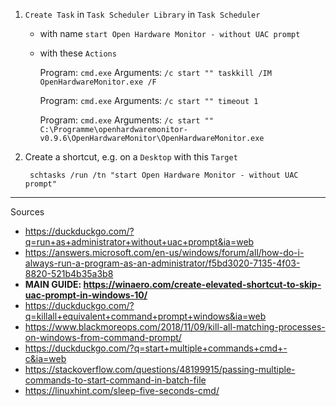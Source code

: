 1. `Create Task` in `Task Scheduler Library` in `Task Scheduler`
    - with name `start Open Hardware Monitor - without UAC prompt`
    - with these `Actions`

        Program: `cmd.exe`
        Arguments: `/c start "" taskkill /IM OpenHardwareMonitor.exe /F`

        Program: `cmd.exe`
        Arguments: `/c start "" timeout 1`

        Program: `cmd.exe`
        Arguments: `/c start "" C:\Programme\openhardwaremonitor-v0.9.6\OpenHardwareMonitor\OpenHardwareMonitor.exe`

1. Create a shortcut, e.g. on a `Desktop` with this `Target`

        schtasks /run /tn "start Open Hardware Monitor - without UAC prompt"

---

Sources
- https://duckduckgo.com/?q=run+as+administrator+without+uac+prompt&ia=web
- https://answers.microsoft.com/en-us/windows/forum/all/how-do-i-always-run-a-program-as-an-administrator/f5bd3020-7135-4f03-8820-521b4b35a3b8
- **MAIN GUIDE: https://winaero.com/create-elevated-shortcut-to-skip-uac-prompt-in-windows-10/**
- https://duckduckgo.com/?q=killall+equivalent+command+prompt+windows&ia=web
- https://www.blackmoreops.com/2018/11/09/kill-all-matching-processes-on-windows-from-command-prompt/
- https://duckduckgo.com/?q=start+multiple+commands+cmd+-c&ia=web
- https://stackoverflow.com/questions/48199915/passing-multiple-commands-to-start-command-in-batch-file
- https://linuxhint.com/sleep-five-seconds-cmd/
